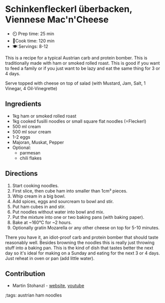 # Schinkenfleckerl überbacken, Viennese Mac'n'Cheese

* ⏲️ Prep time: 25 min
* 🍳Cook time: 120 min
* 🍽️ Servings: 8-12

This is a recipe for a typical Austrian carb and protein bomber. This is traditionally made with ham or smoked rolled roast. This is good if you want to feed a family or if you just want to be lazy and eat the same thing for 3 or 4 days.

Serve topped with cheese on top of salad (with Mustard, Jam, Salt, 1 Vinegar, 4 Oil-Vinegrette) 

## Ingredients

- 1kg ham or smoked rolled roast
- 1kg cooked fusilli noodles or small square flat noodles (=Fleckerl)
- 500 ml cream
- 500 ml sour cream
- 1-2 eggs
- Majoran, Muskat, Pepper
- Optional:
  - parmesan
  - chili flakes

## Directions

1. Start cooking noodles.
2. First slice, then cube ham into smaller than 1cm³ pieces.
3. Whip cream in a big bowl.
4. Add spices, eggs and sourcream to bowl and stir.
5. Put ham cubes in and stir.
6. Put noodles without water into bowl and mix.
7. Put the mixture into one or two baking pans (with baking paper).
8. Bake at ~160°C for ~2 hours.
9. Optionally gratin Mozarella or any other cheese on top for 5-10 minutes.

There you have it, an idiot-proof carb and protein bomber that should taste reasonably well. Besides browning the noodles this is really just throwing stuff into a baking pan. This is the kind of dish that tastes better the next day so it's ideal for making on a Sunday and eating for the next 3 or 4 days. Just reheat in oven or pan (add little water).

## Contribution

- Martin Stohanzl - [website](https://loesmartin.at), [youtube](https://www.youtube.com/channel/UCJkTyM5-fcVBkhi7DypoNsg)

;tags: austrian ham noodles
